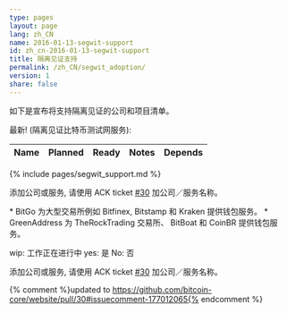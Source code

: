 ```yaml
---
type: pages
layout: page
lang: zh_CN
name: 2016-01-13-segwit-support
id: zh_cn-2016-01-13-segwit-support
title: 隔离见证支持
permalink: /zh_CN/segwit_adoption/
version: 1
share: false
---
```


如下是宣布将支持隔离见证的公司和项目清单。

最新! (隔离见证比特币测试网服务):

|Name|Planned|Ready|Notes|Depends|
|----|-------|-----|-----|-------|
{% include pages/segwit_support.md %} 

添加公司或服务, 请使用 ACK ticket [#30] 加公司／服务名称。

\* BitGo 为大型交易所例如 Bitfinex, Bitstamp 和 Kraken 提供钱包服务。
\* GreenAddress 为 TheRockTrading 交易所、 BitBoat 和 CoinBR 提供钱包服务。

wip: 工作正在进行中
yes: 是
No: 否

添加公司或服务, 请使用 ACK ticket [#30] 加公司／服务名称。


[#30]: https://github.com/bitcoin-core/website/pull/30
{% comment %}updated to https://github.com/bitcoin-core/website/pull/30#issuecomment-177012065{% endcomment %}
